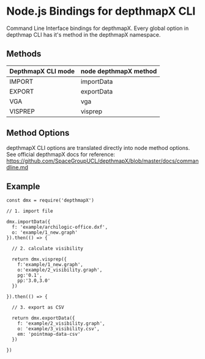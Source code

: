 # Node.js Bindings for depthmapX CLI

Command Line Interface bindings for depthmapX. Every global option in depthmap CLI has it's method in the depthmapX namespace.

## Methods

| DepthmapX CLI mode | node depthmapX method |
| -------------------- | --------------------- |
| IMPORT | importData |
| EXPORT | exportData |
| VGA | vga |
| VISPREP | visprep |

## Method Options

depthmapX CLI options are translated directly into node method options. See official depthmapX docs for reference:
https://github.com/SpaceGroupUCL/depthmapX/blob/master/docs/commandline.md

## Example
```
const dmx = require('depthmapX')

// 1. import file

dmx.importData({
  f: 'example/archilogic-office.dxf',
  o: 'example/1_new.graph'
}).then(() => {

  // 2. calculate visibility
  
  return dmx.visprep({
    f:'example/1_new.graph',
    o:'example/2_visibility.graph',
    pg:'0.1',
    pp:'3.0,3.0'
  })
   
}).then(() => {

  // 3. export as CSV
  
  return dmx.exportData({
    f: 'example/2_visibility.graph',
    o: 'example/3_visibility.csv',
    em: 'pointmap-data-csv'
  })

})

``` 